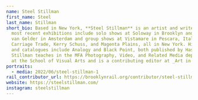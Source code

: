 ```yaml
---
name: Steel Stillman
first_name: Steel
last_name: Stillman
short_bio: Based in New York, **Steel Stillman** is an artist and writer. His
  most recent exhibitions include solo shows at Soloway in Brooklyn and Galerie
  van Gelder in Amsterdam and group shows at Vistamare in Pescara, Italy, and
  Carriage Trade, Kerry Schuss, and Magenta Plains, all in New York. His books
  and catalogues include Analogy and Black Point, both published by Hassla.
  Stillman teaches in the MFA Photography, Video, and Related Media department
  at the School of Visual Arts and is a contributing editor at _Art in America._
portraits:
  - media: 2022/06/steel-stillman-1
rail_contributor_url: https://brooklynrail.org/contributor/steel-stillman
website: https://steelstillman.com/
instagram: steelstillman
---
```

